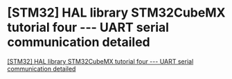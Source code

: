 # [STM32] HAL library STM32CubeMX tutorial four --- UART serial communication detailed
[[STM32] HAL library STM32CubeMX tutorial four --- UART serial communication detailed](https://aiwithcloud.com/2022/09/16/stm32_hal_library_stm32cubemx_tutorial_four_____uart_serial_communication_detailed/)